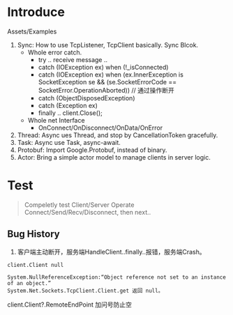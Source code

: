 # Introduce
Assets/Examples
1. Sync: How to use TcpListener, TcpClient basically. Sync Blcok.
	- Whole error catch.
		- try .. receive message ..
		- catch (IOException ex) when (!_isConnected)
		- catch (IOException ex) when (ex.InnerException is SocketException se &&
                     (se.SocketErrorCode == SocketError.OperationAborted)) // 通过操作断开
		- catch (ObjectDisposedException)
		- catch (Exception ex)
		- finally .. client.Close();
	- Whole net Interface
		- OnConnect/OnDisconnect/OnData/OnError
2. Thread: Async ues Thread, and stop by CancellationToken gracefully.
3. Task: Async use Task, async-await.
4. Protobuf: Import Google.Protobuf, instead of binary.
5. Actor: Bring a simple actor model to manage clients in server logic.

# Test
> Compeletly test Client/Server Operate Connect/Send/Recv/Disconnect, then next..

## Bug History
1. 客户端主动断开，服务端HandleClient..finally..报错，服务端Crash。
```
client.Client null

System.NullReferenceException:“Object reference not set to an instance of an object.”
System.Net.Sockets.TcpClient.Client.get 返回 null。
```
client.Client?.RemoteEndPoint 加问号防止空
